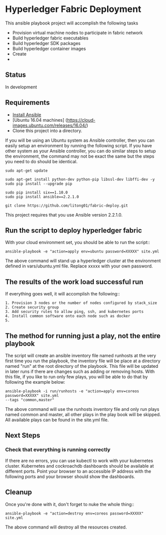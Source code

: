 # Hyperledger Fabric Deployment

This ansible playbook project will accomplish the following tasks

 - Provision virtual machine nodes to participate in fabric network
 - Build hyperledger fabric executables
 - Build hyperledger SDK packages
 - Build hyperledger container images
 - Create  
 - 
 
## Status

In development

## Requirements

- [Install Ansible](http://docs.ansible.com/ansible/intro_installation.html)
- [Ubuntu 16.04 machines] (https://cloud-images.ubuntu.com/releases/16.04/)
- Clone this project into a directory.

If you will be using an Ubuntu system as Ansible controller, then you can
easily setup an environment by running the following script. If you have
other system as your Ansible controller, you can do similar steps to setup
the environment, the command may not be exact the same but the steps you
need to do should be identical.

    sudo apt-get update

    sudo apt-get install python-dev python-pip libssl-dev libffi-dev -y
    sudo pip install --upgrade pip

    sudo pip install six==1.10.0
    sudo pip install ansible==2.2.1.0

    git clone https://github.com/litong01/fabric-deploy.git

This project requires that you use Ansible version 2.2.1.0.


## Run the script to deploy hyperledger fabric

With your cloud environment set, you should be able to run the script::

    ansible-playbook -e "action=apply env=ubuntu password=XXXXX" site.yml

The above command will stand up a hyperledger cluster at the environment
defined in vars/ubuntu.yml file. Replace xxxxx with your own password.


## The results of the work load successful run

If everything goes well, it will accomplish the following::

    1. Provision 3 nodes or the number of nodes configured by stack_size
    2. Create security group
    3. Add security rules to allow ping, ssh, and kubernetes ports
    4. Install common software onto each node such as docker
    5. 

## The method for running just a play, not the entire playbook

The script will create an ansible inventory file named runhosts at the very
first time you run the playbook, the inventory file will be place at a
directory named "run" at the root directory of the playbook. This file will be
updated in later runs if there are changes such as adding or removing hosts.
With this file, if you like to run only few plays, you will be able to do
that by following the example below:

    ansible-playbook -i run/runhosts -e "action=apply env=coreos password=XXXXX" site.yml
    --tags "common,master"

The above command will use the runhosts inventory file and only run plays
named common and master, all other plays in the play book will be skipped. All
available plays can be found in the site.yml file.


## Next Steps

### Check that everything is running correctly

If there are no errors, you can use kubectl to work with your kubernetes
cluster. Kubernetes and cockroachdb dashboards should be available at
different ports. Point your browser to an accessible IP address with the
following ports and your browser should show the dashboards.


## Cleanup

Once you're done with it, don't forget to nuke the whole thing::

    ansible-playbook -e "action=destroy env=coreos password=XXXXX" site.yml

The above command will destroy all the resources created.
